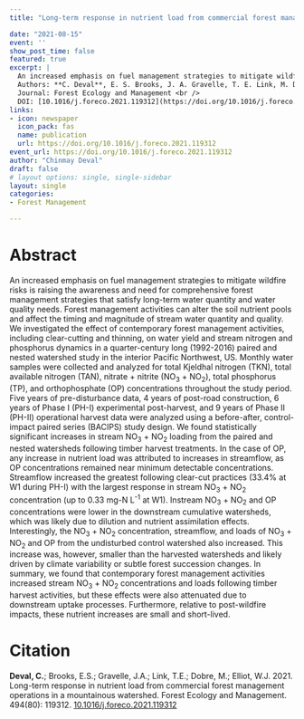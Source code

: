 ```yaml
---
title: "Long-term response in nutrient load from commercial forest management operations in a mountainous watershed"

date: "2021-08-15"
event: ''
show_post_time: false
featured: true
excerpt: |
  An increased emphasis on fuel management strategies to mitigate wildfire risks is raising the awareness and need for comprehensive forest management strategies that satisfy long-term water quantity and water quality needs. We investigated the effect of contemporary forest management activities, including clear-cutting and thinning, on water yield and stream nitrogen and phosphorus dynamics in a quarter-century long (1992-2016) paired and nested watershed study in the interior Pacific Northwest, US. <br><br>
  Authors: **C. Deval**, E. S. Brooks, J. A. Gravelle, T. E. Link, M. Dobre, W. J. Elliot, (2021). <br/>
  Journal: Forest Ecology and Management <br />
  DOI: [10.1016/j.foreco.2021.119312](https://doi.org/10.1016/j.foreco.2021.119312)
links:
- icon: newspaper
  icon_pack: fas
  name: publication
  url: https://doi.org/10.1016/j.foreco.2021.119312
event_url: https://doi.org/10.1016/j.foreco.2021.119312
author: "Chinmay Deval"
draft: false
# layout options: single, single-sidebar
layout: single
categories:
- Forest Management

---
```


# Abstract

An increased emphasis on fuel management strategies to mitigate wildfire risks is raising the awareness and need for comprehensive forest management strategies that satisfy long-term water quantity and water quality needs. Forest management activities can alter the soil nutrient pools and affect the timing and magnitude of stream water quantity and quality. We investigated the effect of contemporary forest management activities, including clear-cutting and thinning, on water yield and stream nitrogen and phosphorus dynamics in a quarter-century long (1992-2016) paired and nested watershed study in the interior Pacific Northwest, US. Monthly water samples were collected and analyzed for total Kjeldhal nitrogen (TKN), total available nitrogen (TAN), nitrate + nitrite (NO<sub>3</sub> + NO<sub>2</sub>), total phosphorus (TP), and orthophosphate (OP) concentrations throughout the study period. Five years of pre-disturbance data, 4 years of post-road construction, 6 years of Phase I (PH-I) experimental post-harvest, and 9 years of Phase II (PH-II) operational harvest data were analyzed using a before-after, control-impact paired series (BACIPS) study design. We found statistically significant increases in stream NO<sub>3</sub> + NO<sub>2</sub> loading from the paired and nested watersheds following timber harvest treatments. In the case of OP, any increase in nutrient load was attributed to increases in streamflow, as OP concentrations remained near minimum detectable concentrations. Streamflow increased the greatest following clear-cut practices (33.4% at W1 during PH-I) with the largest response in stream NO<sub>3</sub> + NO<sub>2</sub> concentration (up to 0.33 mg-N L<sup>-1</sup> at W1). Instream NO<sub>3</sub> + NO<sub>2</sub> and OP concentrations were lower in the downstream cumulative watersheds, which was likely due to dilution and nutrient assimilation effects. Interestingly, the NO<sub>3</sub> + NO<sub>2</sub> concentration, streamflow, and loads of NO<sub>3</sub> + NO<sub>2</sub> and OP from the undisturbed control watershed also increased. This increase was, however, smaller than the harvested watersheds and likely driven by climate variability or subtle forest succession changes. In summary, we found that contemporary forest management activities increased stream NO<sub>3</sub> + NO<sub>2</sub> concentrations and loads following timber harvest activities, but these effects were also attenuated due to downstream uptake processes. Furthermore, relative to post-wildfire impacts, these nutrient increases are small and short-lived.


# Citation

**Deval, C.**; Brooks, E.S.; Gravelle, J.A.; Link, T.E.; Dobre, M.; Elliot, W.J. 2021. Long-term response in nutrient load from commercial forest management operations in a mountainous watershed. Forest Ecology and Management. 494(80): 119312. [10.1016/j.foreco.2021.119312](https://doi.org/10.1016/j.foreco.2021.119312)
